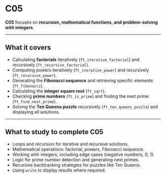 # C05

**C05** focuses on **recursion, mathematical functions, and problem-solving with integers**.

---

## What it covers

- Calculating **factorials** iteratively (`ft_iterative_factorial`) and recursively (`ft_recursive_factorial`).  
- Computing powers iteratively (`ft_iterative_power`) and recursively (`ft_recursive_power`).  
- Generating the **Fibonacci sequence** and retrieving specific elements (`ft_fibonacci`).  
- Calculating the **integer square root** (`ft_sqrt`).  
- Checking **prime numbers** (`ft_is_prime`) and finding the next prime (`ft_find_next_prime`).  
- Solving the **Ten Queens puzzle** recursively (`ft_ten_queens_puzzle`) and displaying all solutions.  

---

## What to study to complete C05

- Loops and recursion for iterative and recursive solutions.  
- Mathematical operations: factorial, powers, Fibonacci sequence.  
- Working with integers, including edge cases (negative numbers, 0, 1).  
- Logic for prime number detection and generating next primes.  
- Recursive backtracking strategies for puzzles like Ten Queens.  
- Using `write` to display results where required.
